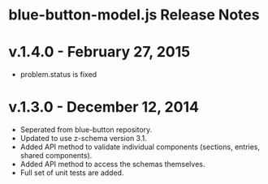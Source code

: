 # blue-button-model.js Release Notes

# v.1.4.0 - February 27, 2015
- problem.status is fixed

# v.1.3.0 - December 12, 2014
- Seperated from blue-button repository.
- Updated to use z-schema version 3.1.
- Added API method to validate individual components (sections, entries, shared components).
- Added API method to access the schemas themselves.
- Full set of unit tests are added.
